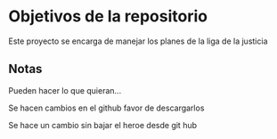 # Objetivos de la repositorio

Este proyecto se encarga de manejar los planes de la liga de la justicia


## Notas
Pueden hacer lo que quieran...

Se hacen cambios en el github favor de descargarlos

 Se hace un cambio sin bajar el heroe desde git hub
